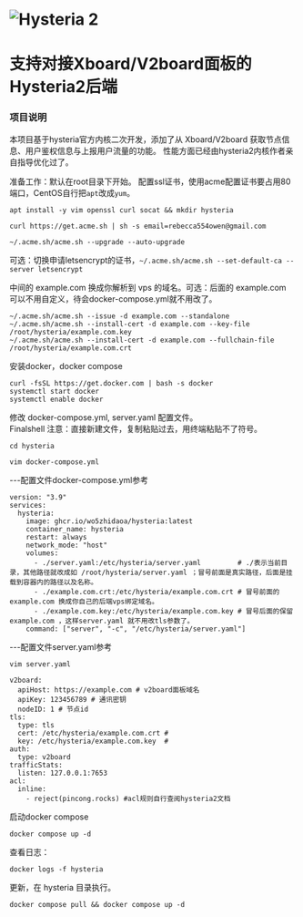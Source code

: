 # ![Hysteria 2](logo.svg)

# 支持对接Xboard/V2board面板的Hysteria2后端

### 项目说明
本项目基于hysteria官方内核二次开发，添加了从 Xboard/V2board 获取节点信息、用户鉴权信息与上报用户流量的功能。
性能方面已经由hysteria2内核作者亲自指导优化过了。


准备工作：默认在root目录下开始。
配置ssl证书，使用acme配置证书要占用80端口，CentOS自行把`apt`改成`yum`。
```
apt install -y vim openssl curl socat && mkdir hysteria
```
```
curl https://get.acme.sh | sh -s email=rebecca554owen@gmail.com
```
```
~/.acme.sh/acme.sh --upgrade --auto-upgrade
```
可选：切换申请letsencrypt的证书，`~/.acme.sh/acme.sh --set-default-ca --server letsencrypt`

中间的 example.com 换成你解析到 vps 的域名。可选：后面的 example.com 可以不用自定义，待会docker-compose.yml就不用改了。
```
~/.acme.sh/acme.sh --issue -d example.com --standalone
~/.acme.sh/acme.sh --install-cert -d example.com --key-file /root/hysteria/example.com.key
~/.acme.sh/acme.sh --install-cert -d example.com --fullchain-file /root/hysteria/example.com.crt
```
安装docker，docker compose
```
curl -fsSL https://get.docker.com | bash -s docker
systemctl start docker
systemctl enable docker
```
修改 docker-compose.yml, server.yaml 配置文件。  
Finalshell 注意：直接新建文件，复制粘贴过去，用终端粘贴不了符号。
```
cd hysteria
```
```
vim docker-compose.yml
```
---配置文件docker-compose.yml参考
```
version: "3.9"
services:
  hysteria:
    image: ghcr.io/wo5zhidaoa/hysteria:latest
    container_name: hysteria
    restart: always
    network_mode: "host"
    volumes:
      - ./server.yaml:/etc/hysteria/server.yaml         # ./表示当前目录，其他路径就改成如 /root/hysteria/server.yaml ；冒号前面是真实路径，后面是挂载到容器内的路径以及名称。
      - ./example.com.crt:/etc/hysteria/example.com.crt # 冒号前面的 example.com 换成你自己的后端vps绑定域名。
      - ./example.com.key:/etc/hysteria/example.com.key # 冒号后面的保留 example.com ，这样server.yaml 就不用改tls参数了。
    command: ["server", "-c", "/etc/hysteria/server.yaml"]
```
---配置文件server.yaml参考
```
vim server.yaml
```
```
v2board:
  apiHost: https://example.com # v2board面板域名
  apiKey: 123456789 # 通讯密钥
  nodeID: 1 # 节点id
tls:
  type: tls
  cert: /etc/hysteria/example.com.crt #
  key: /etc/hysteria/example.com.key  #
auth:
  type: v2board
trafficStats:
  listen: 127.0.0.1:7653
acl: 
  inline: 
    - reject(pincong.rocks) #acl规则自行查阅hysteria2文档
```
启动docker compose
```
docker compose up -d
```
查看日志：
```
docker logs -f hysteria
```
更新，在 hysteria 目录执行。
```
docker compose pull && docker compose up -d
```
